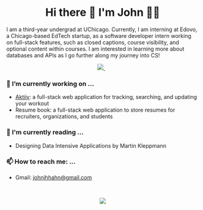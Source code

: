 <h1 align="center"> Hi there 👋 I'm John 👨‍💻 </h1>

I am a third-year undergrad at UChicago. Currently, I am interning at Edovo, a Chicago-based EdTech startup, as a software developer intern working on full-stack features, such as closed captions, course visibility, and optional content within courses. I am interested in learning more about databases and APIs as I go further along my journey into CS!

<p align='center'>
  
  <a href="https://www.linkedin.com/in/john-hahn-12a1861b6/">
    <img src="https://img.shields.io/badge/linkedin-%230077B5.svg?&style=for-the-badge&logo=linkedin&logoColor=white" />
  </a>&nbsp;&nbsp;
  
</p>

### 🔭 I’m currently working on ...
- <a href="https://github.com/john-hahn/aktiiv"> Aktiiv</a>: a full-stack web application for tracking, searching, and updating your workout
- Resume book: a full-stack web application to store resumes for recruiters, organizations, and students

### 📖 I'm currently reading ...
- Designing Data Intensive Applications by Martin Kleppmann

### 📫 How to reach me: ...
- Gmail: johnjhhahn@gmail.com


<br>
<p align="center">
  <a href=#><img src="https://github-readme-streak-stats.herokuapp.com/?user=john-hahn&theme=tokyonight"/></a>
</p>

<!--
**john-hahn/john-hahn** is a ✨ _special_ ✨ repository because its `README.md` (this file) appears on your GitHub profile.

Here are some ideas to get you started:

- 🔭 I’m currently working on ...
- 🌱 I’m currently learning ...
- 👯 I’m looking to collaborate on ...
- 🤔 I’m looking for help with ...
- 💬 Ask me about ...
- 📫 How to reach me: ...
- 😄 Pronouns: ...
- ⚡ Fun fact: ...
-->
